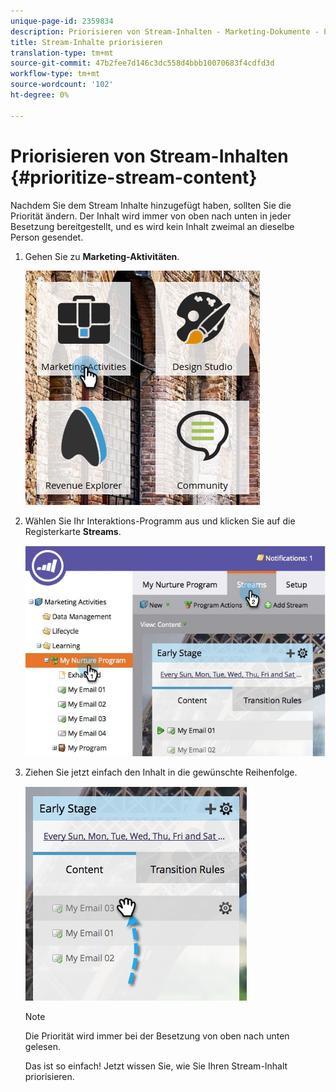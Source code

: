 ```yaml
---
unique-page-id: 2359834
description: Priorisieren von Stream-Inhalten - Marketing-Dokumente - Produktdokumentation
title: Stream-Inhalte priorisieren
translation-type: tm+mt
source-git-commit: 47b2fee7d146c3dc558d4bbb10070683f4cdfd3d
workflow-type: tm+mt
source-wordcount: '102'
ht-degree: 0%

---
```



# Priorisieren von Stream-Inhalten {#prioritize-stream-content}

Nachdem Sie dem Stream Inhalte hinzugefügt haben, sollten Sie die Priorität ändern. Der Inhalt wird immer von oben nach unten in jeder Besetzung bereitgestellt, und es wird kein Inhalt zweimal an dieselbe Person gesendet.

1. Gehen Sie zu **Marketing-Aktivitäten**.

   ![](assets/ma.png)

1. Wählen Sie Ihr Interaktions-Programm aus und klicken Sie auf die Registerkarte **Streams**.

   ![](assets/cloneasteam-1.jpg)

1. Ziehen Sie jetzt einfach den Inhalt in die gewünschte Reihenfolge.

   ![](assets/image2014-9-15-17-3a5-3a45.png)

   >[!NOTE]
   >
   >Die Priorität wird immer bei der Besetzung von oben nach unten gelesen.

   Das ist so einfach! Jetzt wissen Sie, wie Sie Ihren Stream-Inhalt priorisieren.

